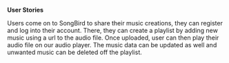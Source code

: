 **User Stories**


Users come on to SongBird to share their music creations, they can register and log into their account. There, they can create a playlist by adding new music using a url to the audio file. Once uploaded, user can then play their audio file on our audio player. The music data can be updated as well and unwanted music can be deleted off the playlist. 